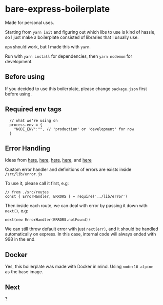 # bare-express-boilerplate

Made for personal uses.

Starting from `yarn init` and figuring out which libs to use is kind of hassle, so I just make a boilerplate consisted of libraries that I usually use.

`npm` should work, but I made this with `yarn`.

Run with `yarn install` for dependencies, then `yarn nodemon` for development.

## Before using

If you decided to use this boilerplate, please change `package.json` first before using.

## Required env tags

```JS
  // what we're using on
  process.env = {
    "NODE_ENV":"", // 'production' or 'development' for now
  }
```

## Error Handling

Ideas from [here](https://expressjs.com/en/guide/error-handling.html), [here](https://dev.to/nedsoft/central-error-handling-in-express-3aej), [here](https://medium.com/@SigniorGratiano/express-error-handling-674bfdd86139), [here](https://gist.github.com/zcaceres/2854ef613751563a3b506fabce4501fd), and [here](https://thecodebarbarian.com/80-20-guide-to-express-error-handling)

Custom error handler and definitions of errors are exists inside `/src/lib/error.js`

To use it, please call it first, e.g:
```JS 
// from ./src/routes
const { ErrorHandler, ERRORS } = require('../lib/error')
```

Then inside each route, we can deal with error by passing it down with `next()`, e.g:
```JS
next(new ErrorHandler(ERRORS.notFound))
```

We can still throw default error with just `next(err)`, and it should be handled automatically on express. 
In this case, internal code will always ended with 998 in the end.

## Docker

Yes, this boilerplate was made with Docker in mind. Using `node:10-alpine` as the base image.

## Next

?
